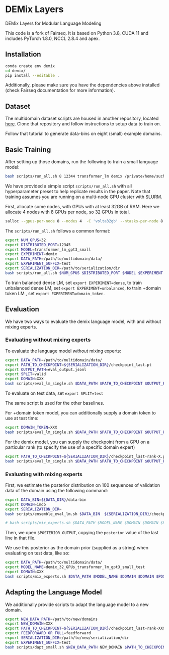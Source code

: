 # DEMix Layers
DEMix Layers for Modular Language Modeling


This code is a fork of Fairseq. It is based on Python 3.8, CUDA 11 and includes PyTorch 1.8.0, NCCL 2.8.4 and apex.

## Installation

```bash
conda create env demix
cd demix/
pip install --editable .
```

Additionally, please make sure you have the dependencies above installed (check Fairseq documentation for more information).

## Dataset

The multidomain dataset scripts are housed in another repository, located [here](https://github.com/kernelmachine/demix-data). Clone that repository and follow instructions to setup data to train on.

Follow that tutorial to generate data-bins on eight (small) example domains.

## Basic Training

After setting up those domains, run the following to train a small language model:

```bash
bash scripts/run_all.sh 8 12344 transformer_lm demix /private/home/suching/demix-data/example_domains/data-bin/ ${SERIALIZATION_DIR}/ test debug
```


We have provided a simple script `scripts/run_all.sh` with all hyperparameter preset to help replicate results in the paper. Note that training assumes you are running on a multi-node GPU cluster with SLURM.

First, allocate some nodes, with GPUs with at least 32GB of RAM. Here we allocate 4 nodes with 8 GPUs per node, so 32 GPUs in total.

```bash
salloc --gpus-per-node 8 --nodes 4  -C 'volta32gb' --ntasks-per-node 8 --cpus-per-task 10 --mem 400G --time XXX --partition YYY
```

The `scripts/run_all.sh` follows a common format:

```bash
export NUM_GPUS=32
export DISTRIBUTED_PORT=12345
export MODEL=transformer_lm_gpt3_small
export EXPERIMENT=demix
export DATA_PATH=/path/to/multidomain/data/
export EXPERIMENT_SUFFIX=test
export SERIALIZATION_DIR=/path/to/serialization/dir
bash scripts/run_all.sh $NUM_GPUS $DISTRIBUTED_PORT $MODEL $EXPERIMENT $DATA_PATH $SERIALIZATION_DIR $EXPERIMENT_SUFFIX
```

To train balanced dense LM, set `export EXPERIMENT=dense`, to train unbalanced dense LM, set `export EXPERIMENT=unbalanced`, to train +domain token LM , set `export EXPERIMENT=domain_token`.

## Evaluation

We have two ways to evaluate the demix language model, with and without mixing experts.

### Evaluating without mixing experts

To evaluate the language model _without_ mixing experts:

```bash
export DATA_PATH=/path/to/multidomain/data/
export PATH_TO_CHECKPOINT=${SERIALIZATION_DIR}/checkpoint_last.pt
export OUTPUT_PATH=eval_output.jsonl
export SPLIT=valid
export DOMAIN=XXX
bash scripts/eval_lm_single.sh $DATA_PATH $PATH_TO_CHECKPOINT $OUTPUT_PATH $SPLIT $DOMAIN
```

To evaluate on test data, set `export SPLIT=test`

The same script is used for the other baselines.

For +domain token model, you can additionally supply a domain token to use at test time:

```bash
export DOMAIN_TOKEN=XXX
bash scripts/eval_lm_single.sh $DATA_PATH $PATH_TO_CHECKPOINT $OUTPUT_PATH $SPLIT $DOMAIN $DOMAIN_TOKEN
```

For the demix model, you can supply the checkpoint from a GPU on a particular rank (to specify the use of a specific domain expert)

```bash
export PATH_TO_CHECKPOINT=${SERIALIZATION_DIR}/checkpoint_last-rank-X.pt
bash scripts/eval_lm_single.sh $DATA_PATH $PATH_TO_CHECKPOINT $OUTPUT_PATH $SPLIT $DOMAIN $DOMAIN_TOKEN
```

### Evaluating with mixing experts

First, we estimate the posterior distribution on 100 sequences of validation data of the domain using the following command:



```bash
export DATA_BIN=${DATA_DIR}/data-bin
export DOMAIN=imdb
export SERIALIZATION_DIR=
bash scripts/ensemble_eval_lm.sh $DATA_BIN  ${SERIALIZATION_DIR}/checkpoint_last-rank-0.pt:${SERIALIZATION_DIR}/checkpoint_last-rank-1.pt:${SERIALIZATION_DIR}/checkpoint_last-rank-2.pt:${SERIALIZATION_DIR}/checkpoint_last-rank-3.pt:${SERIALIZATION_DIR}/checkpoint_last-rank-4.pt:${SERIALIZATION_DIR}/checkpoint_last-rank-5.pt:${SERIALIZATION_DIR}/checkpoint_last-rank-6.pt:${SERIALIZATION_DIR}/checkpoint_last-rank-7.pt $DOMAIN test.jsonl estimate;

# bash scripts/mix_experts.sh $DATA_PATH $MODEL_NAME $DOMAIN $DOMAIN $POSTERIOR_OUTPUT estimate
```

Then, we open `$POSTERIOR_OUTPUT`, copying the `posterior` value of the last line in that file.

We use this posterior as the domain prior (supplied as a string) when evaluating on test data, like so:

```bash
export DATA_PATH=/path/to/multidomain/data/
export MODEL_NAME=demix_32_GPUs_transformer_lm_gpt3_small_test
export DOMAIN=XXX
bash scripts/mix_experts.sh $DATA_PATH $MODEL_NAME $DOMAIN $DOMAIN $POSTERIOR_OUTPUT eval '0.1,0.2,0.3,0.4'
```

## Adapting the Language Model

We additionally provide scripts to adapt the language model to a new domain.

```bash
export NEW_DATA_PATH=/path/to/new/domains
export NEW_DOMAIN=XXX
export PATH_TO_CHECKPOINT=${SERIALIZATION_DIR}/checkpoint_last-rank-XXX.pt
export FEEDFORWARD_OR_FULL=feedforward
export SERIALIZATION_DIR=/path/to/new/serialization/dir
export EXPERIMENT_SUFFIX=test
bash scripts/dapt_small.sh $NEW_DATA_PATH NEW_DOMAIN $PATH_TO_CHECKPOINT $FEEDFORWARD_OR_FULL $SERIALIZATION_DIR $EXPERIMENT_SUFFIX
```
